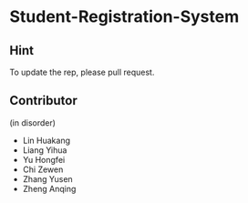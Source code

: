 # Student-Registration-System

## Hint

To update the rep, please pull request.

## Contributor

(in disorder)

- Lin Huakang
- Liang Yihua
- Yu Hongfei
- Chi Zewen
- Zhang Yusen
- Zheng Anqing
